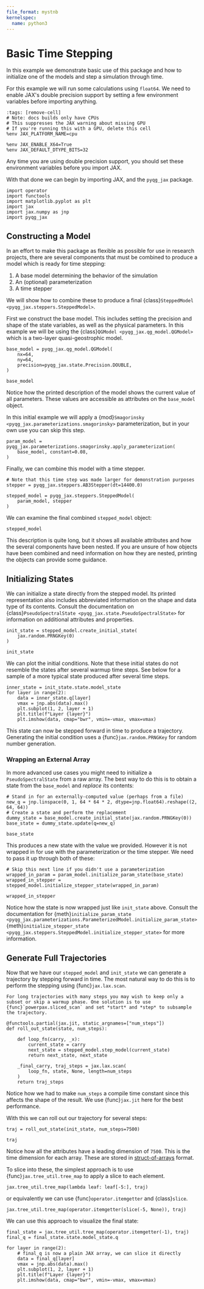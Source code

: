 ```yaml
---
file_format: mystnb
kernelspec:
  name: python3
---
```


# Basic Time Stepping

In this example we demonstrate basic use of this package and how to
initialize one of the models and step a simulation through time.

For this example we will run some calculations using `float64`. We
need to enable JAX's double precision support by setting a few
environment variables before importing anything.

```{code-cell} ipython3
:tags: [remove-cell]
# Note: docs builds only have CPUs
# This suppresses the JAX warning about missing GPU
# If you're running this with a GPU, delete this cell
%env JAX_PLATFORM_NAME=cpu
```

```{code-cell} ipython3
%env JAX_ENABLE_X64=True
%env JAX_DEFAULT_DTYPE_BITS=32
```

Any time you are using double precision support, you should set these
environment variables before you import JAX.

With that done we can begin by importing JAX, and the `pyqg_jax`
package.

```{code-cell} ipython3
import operator
import functools
import matplotlib.pyplot as plt
import jax
import jax.numpy as jnp
import pyqg_jax
```

## Constructing a Model

In an effort to make this package as flexible as possible for use in
research projects, there are several components that must be combined
to produce a model which is ready for time stepping:

1. A base model determining the behavior of the simulation
2. An (optional) parameterization
3. A time stepper

We will show how to combine these to produce a final
{class}`SteppedModel <pyqg_jax.steppers.SteppedModel>`.

First we construct the base model. This includes setting the precision
and shape of the state variables, as well as the physical parameters.
In this example we will be using the {class}`QGModel
<pyqg_jax.qg_model.QGModel>` which is a two-layer quasi-geostrophic
model.

```{code-cell} ipython3
base_model = pyqg_jax.qg_model.QGModel(
    nx=64,
    ny=64,
    precision=pyqg_jax.state.Precision.DOUBLE,
)

base_model
```

Notice how the printed description of the model shows the current
value of all parameters. These values are accessible as attributes on
the `base_model` object.

In this initial example we will apply a {mod}`Smagorinsky
<pyqg_jax.parameterizations.smagorinsky>` parameterization, but in
your own use you can skip this step.

```{code-cell} ipython3
param_model = pyqg_jax.parameterizations.smagorinsky.apply_parameterization(
    base_model, constant=0.08,
)
```

Finally, we can combine this model with a time stepper.

```{code-cell} ipython3
# Note that this time step was made larger for demonstration purposes
stepper = pyqg_jax.steppers.AB3Stepper(dt=14400.0)

stepped_model = pyqg_jax.steppers.SteppedModel(
    param_model, stepper
)
```

We can examine the final combined `stepped_model` object:

```{code-cell} ipython3
stepped_model
```

This description is quite long, but it shows all available attributes
and how the several components have been nested. If you are unsure of
how objects have been combined and need information on how they are
nested, printing the objects can provide some guidance.

## Initializing States

We can initialize a state directly from the stepped model. Its printed
representation also includes abbreviated information on the shape and
data type of its contents. Consult the documentation on
{class}`PseudoSpectralState <pyqg_jax.state.PseudoSpectralState>` for
information on additional attributes and properties.

```{code-cell} ipython3
init_state = stepped_model.create_initial_state(
    jax.random.PRNGKey(0)
)

init_state
```

We can plot the initial conditions. Note that these initial states do
not resemble the states after several warmup time steps. See below for
a sample of a more typical state produced after several time steps.

```{code-cell} ipython3
inner_state = init_state.state.model_state
for layer in range(2):
    data = inner_state.q[layer]
    vmax = jnp.abs(data).max()
    plt.subplot(1, 2, layer + 1)
    plt.title(f"Layer {layer}")
    plt.imshow(data, cmap="bwr", vmin=-vmax, vmax=vmax)
```

This state can now be stepped forward in time to produce a trajectory.
Generating the initial condition uses a {func}`jax.random.PRNGKey` for
random number generation.

### Wrapping an External Array

In more advanced use cases you might need to initialize a
`PseudoSpectralState` from a raw array. The best way to do this is to
obtain a state from the `base_model` and *replace* its contents:

```{code-cell} ipython3
# Stand in for an externally-computed value (perhaps from a file)
new_q = jnp.linspace(0, 1, 64 * 64 * 2, dtype=jnp.float64).reshape((2, 64, 64))
# Create a state and perform the replacement
dummy_state = base_model.create_initial_state(jax.random.PRNGKey(0))
base_state = dummy_state.update(q=new_q)

base_state
```

This produces a new state with the value we provided. However it is
not wrapped in for use with the parameterization or the time stepper.
We need to pass it up through both of these:

```{code-cell} ipython3
# Skip this next line if you didn't use a parameterization
wrapped_in_param = param_model.initialize_param_state(base_state)
wrapped_in_stepper = stepped_model.initialize_stepper_state(wrapped_in_param)

wrapped_in_stepper
```

Notice how the state is now wrapped just like `init_state` above.
Consult the documentation for {meth}`initialize_param_state
<pyqg_jax.parameterizations.ParameterizedModel.initialize_param_state>`
{meth}`initialize_stepper_state
<pyqg_jax.steppers.SteppedModel.initialize_stepper_state>` for more
information.

## Generate Full Trajectories

Now that we have our `stepped_model` and `init_state` we can generate
a trajectory by stepping forward in time. The most natural way to do
this is to perform the stepping using {func}`jax.lax.scan`.

```{tip}
For long trajectories with many steps you may wish to keep only a
subset or skip a warmup phase. One solution is to use
{func}`powerpax.sliced_scan` and set *start* and *step* to subsample
the trajectory.
```

```{code-cell} ipython3
@functools.partial(jax.jit, static_argnames=["num_steps"])
def roll_out_state(state, num_steps):

    def loop_fn(carry, _x):
        current_state = carry
        next_state = stepped_model.step_model(current_state)
        return next_state, next_state

    _final_carry, traj_steps = jax.lax.scan(
        loop_fn, state, None, length=num_steps
    )
    return traj_steps
```

Notice how we had to make `num_steps` a compile time constant since
this affects the shape of the result. We use {func}`jax.jit` here for
the best performance.

With this we can roll out our trajectory for several steps:

```{code-cell} ipython3
traj = roll_out_state(init_state, num_steps=7500)

traj
```

Notice how all the attributes have a leading dimension of `7500`. This
is the time dimension for each array. These are stored in
[struct-of-arrays](https://en.wikipedia.org/wiki/AoS_and_SoA) format.

To slice into these, the simplest approach is to use
{func}`jax.tree_util.tree_map` to apply a slice to each element.

```{code-cell} ipython3
jax.tree_util.tree_map(lambda leaf: leaf[-5:], traj)
```

or equivalently we can use {func}`operator.itemgetter` and
{class}`slice`.

```{code-cell} ipython3
jax.tree_util.tree_map(operator.itemgetter(slice(-5, None)), traj)
```

We can use this approach to visualize the final state:
```{code-cell} ipython3
final_state = jax.tree_util.tree_map(operator.itemgetter(-1), traj)
final_q = final_state.state.model_state.q

for layer in range(2):
    # final_q is now a plain JAX array, we can slice it directly
    data = final_q[layer]
    vmax = jnp.abs(data).max()
    plt.subplot(1, 2, layer + 1)
    plt.title(f"Layer {layer}")
    plt.imshow(data, cmap="bwr", vmin=-vmax, vmax=vmax)
```
